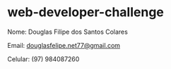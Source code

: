 # web-developer-challenge

Nome: Douglas Filipe dos Santos Colares

Email: douglasfelipe.net77@gmail.com

Celular: (97) 984087260